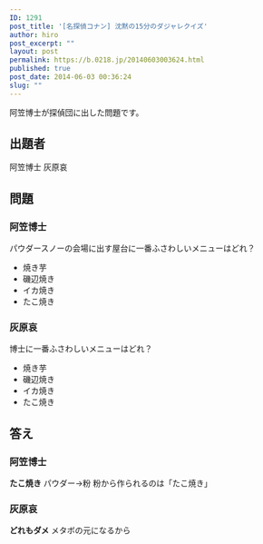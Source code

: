 ```yaml
---
ID: 1291
post_title: '[名探偵コナン] 沈黙の15分のダジャレクイズ'
author: hiro
post_excerpt: ""
layout: post
permalink: https://b.0218.jp/20140603003624.html
published: true
post_date: 2014-06-03 00:36:24
slug: ""
---
```

阿笠博士が探偵団に出した問題です。
<!--more-->
<h2>出題者</h2>
阿笠博士
灰原哀

<h2>問題</h2>
<h3>阿笠博士</h3>
パウダースノーの会場に出す屋台に一番ふさわしいメニューはどれ？
<ul>
<li>焼き芋</li>
<li>磯辺焼き</li>
<li>イカ焼き</li>
<li>たこ焼き</li>
</ul>

<h3>灰原哀</h3>
博士に一番ふさわしいメニューはどれ？
<ul>
<li>焼き芋</li>
<li>磯辺焼き</li>
<li>イカ焼き</li>
<li>たこ焼き</li>
</ul>

<h2>答え</h2>
<h3>阿笠博士</h3>
<strong>たこ焼き</strong>
パウダー→粉
粉から作られるのは「たこ焼き」

<h3>灰原哀</h3>
<strong>どれもダメ</strong>
メタボの元になるから